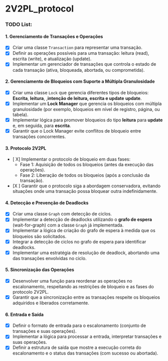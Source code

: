 # 2V2PL_protocol

### TODO List:

#### **1. Gerenciamento de Transações e Operações**

- [x] Criar uma classe `Transaction` para representar uma transação.
- [x] Definir as operações possíveis para uma transação: leitura (read), escrita (write), e atualização (update).
- [x] Implementar um gerenciador de transações que controla o estado de cada transação (ativa, bloqueada, abortada, ou comprometida).

#### **2. Gerenciamento de Bloqueios com Suporte a Múltipla Granulosidade**

- [x] Criar uma classe `Lock` que gerencia diferentes tipos de bloqueios: **Escrita**, **leitura**, ,**intenção de leitura, escrita e update** **update**.
- [x] Implementar um **Lock Manager** que gerencia os bloqueios com múltipla granulosidade (por exemplo, bloqueios em nível de registro, página, ou tabela).
- [x] Implementar lógica para promover bloqueios do tipo **leitura** para **update** e, em seguida, para **escrita**.
- [x] Garantir que o Lock Manager evite conflitos de bloqueio entre transações concorrentes.

#### **3. Protocolo 2V2PL**

- [ X] Implementar o protocolo de bloqueio em duas fases:
  - Fase 1: Aquisição de todos os bloqueios (antes da execução das operações).
  - Fase 2: Liberação de todos os bloqueios (após a conclusão da transação).
- [X ] Garantir que o protocolo siga a abordagem conservadora, evitando situações onde uma transação possa bloquear outra indefinidamente.

#### **4. Detecção e Prevenção de Deadlocks**

- [x] Criar uma classe `Graph` com detecção de ciclos.
- [x] Implementar a detecção de deadlocks utilizando o **grafo de espera** (wait-for-graph) com a classe `Graph` já implementada.
- [x] Implementar a lógica de criação do grafo de espera à medida que os bloqueios são solicitados.
- [x] Integrar a detecção de ciclos no grafo de espera para identificar deadlocks.
- [x] Implementar uma estratégia de resolução de deadlock, abortando uma das transações envolvidas no ciclo.

#### **5. Sincronização das Operações**

- [x] Desenvolver uma função para reordenar as operações no escalonamento, respeitando as restrições de bloqueio e as fases do protocolo 2V2PL.
- [x] Garantir que a sincronização entre as transações respeite os bloqueios adquiridos e liberados corretamente.

#### **6. Entrada e Saída**

- [x] Definir o formato de entrada para o escalonamento (conjunto de transações e suas operações).
- [x] Implementar a lógica para processar a entrada, interpretar transações e suas operações.
- [x] Definir a estrutura de saída que mostre a execução correta do escalonamento e o status das transações (com sucesso ou abortada).
